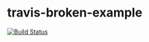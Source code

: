 # travis-broken-example
[![Build Status](https://travis-ci.org/tienduccao/travis-broken-example.svg?branch=master)](https://travis-ci.org/tienduccao/travis-broken-example)
